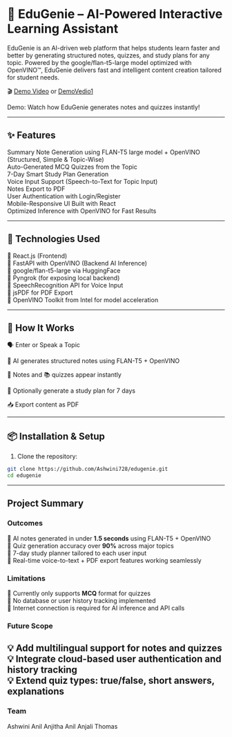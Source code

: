 # 🧠 EduGenie – AI-Powered Interactive Learning Assistant

EduGenie is an AI-driven web platform that helps students learn faster and better by generating structured notes, quizzes, and study plans for any topic. Powered by the google/flan-t5-large model optimized with OpenVINO™, EduGenie delivers fast and intelligent content creation tailored for student needs.

🎬 [Demo Video](https://drive.google.com/file/d/1diFHVzrDdstS-Mz5gfH70ao4iHssBldr/view?usp=drive_link) or [DemoVedio1](https://youtu.be/W1-bBcp-dy8?si=uOZG8PKjIr_Kp5no)

Demo: Watch how EduGenie generates notes and quizzes instantly!

---

## ✨ Features

Summary Note Generation using FLAN-T5 large model + OpenVINO (Structured, Simple & Topic-Wise)  
Auto-Generated MCQ Quizzes from the Topic  
7-Day Smart Study Plan Generation  
Voice Input Support (Speech-to-Text for Topic Input)  
Notes Export to PDF  
User Authentication with Login/Register  
Mobile-Responsive UI Built with React  
Optimized Inference with OpenVINO for Fast Results

---

## 🚀 Technologies Used

🔹 React.js (Frontend)  
🔹 FastAPI with OpenVINO (Backend AI Inference)  
🔹 google/flan-t5-large via HuggingFace  
🔹 Pyngrok (for exposing local backend)  
🔹 SpeechRecognition API for Voice Input  
🔹 jsPDF for PDF Export  
🔹 OpenVINO Toolkit from Intel for model acceleration

---
## 🧪 How It Works
🗣️ Enter or Speak a Topic

🧠 AI generates structured notes using FLAN-T5 + OpenVINO

📝 Notes and 📚 quizzes appear instantly

🧭 Optionally generate a study plan for 7 days

📥 Export content as PDF

---

## 📦 Installation & Setup

1. Clone the repository:

```bash
git clone https://github.com/Ashwini728/edugenie.git
cd edugenie
```
---
##  Project Summary

###  Outcomes

🔹 AI notes generated in under **1.5 seconds** using FLAN-T5 + OpenVINO  
 🔹 Quiz generation accuracy over **90%** across major topics  
 🔹 7-day study planner tailored to each user input  
 🔹 Real-time voice-to-text + PDF export features working seamlessly  

###  Limitations

 🔸 Currently only supports **MCQ** format for quizzes  
 🔸 No database or user history tracking implemented   
 🔸 Internet connection is required for AI inference and API calls  

###  Future Scope

 💡 Add **multilingual support** for notes and quizzes  
 💡 Integrate cloud-based **user authentication and history** tracking  
 💡 Extend quiz types: **true/false, short answers, explanations**  
---
### Team
Ashwini Anil
Anjitha Anil
Anjali Thomas
